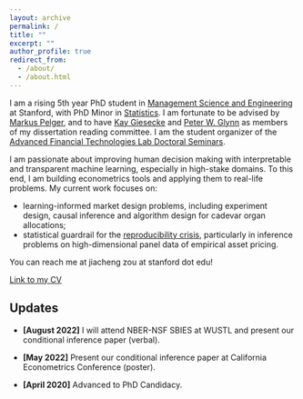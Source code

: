 ```yaml
---
layout: archive
permalink: /
title: ""
excerpt: ""
author_profile: true
redirect_from: 
  - /about/
  - /about.html
---
```

I am a rising 5th year PhD student in [Management Science and Engineering](https://msande.stanford.edu/) at Stanford, with PhD Minor in [Statistics](https://statistics.stanford.edu/). I am fortunate to be advised by [Markus Pelger](https://mpelger.people.stanford.edu/), and to have [Kay Giesecke](https://giesecke.people.stanford.edu/) and [Peter W. Glynn](https://web.stanford.edu/~glynn/) as members of my dissertation reading committee. I am the student organizer of the [Advanced Financial Technologies Lab Doctoral Seminars](https://fintech.stanford.edu/events/doctoral-seminars). 

I am passionate about improving human decision making with interpretable and transparent machine learning, especially in high-stake domains. To this end, I am building econometrics tools and applying them to real-life problems. My current work focuses on:
 - learning-informed market design problems, including experiment design, causal inference and algorithm design for cadevar organ allocations;
 - statistical guardrail for the [reproducibility crisis](https://www.nature.com/articles/533452a), particularly in inference problems on high-dimensional panel data of empirical asset pricing.

You can reach me at jiacheng zou at stanford dot edu!

[Link to my CV](https://drive.google.com/file/d/1JpwM2UUtm8bvMU090gdG5jjB63Kvvg-g/view?usp=sharing)

Updates
------
* **[August 2022]** I will attend NBER-NSF SBIES at WUSTL and present our conditional inference paper (verbal).

* **[May 2022]** Present our conditional inference paper at California Econometrics Conference (poster).

* **[April 2020]** Advanced to PhD Candidacy.
